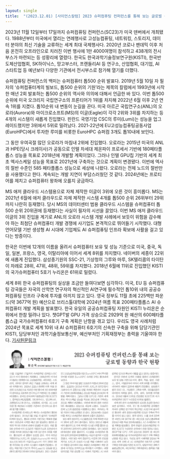 ```yaml
---
layout: single
title:  "(2023.12.01) [사이언스칼럼] 2023 슈퍼컴퓨팅 컨퍼런스를 통해 보는 글로벌 동향과 한국 현황"
---
```


2023년 11월 12일부터 17일까지 슈퍼컴퓨팅 컨퍼런스(SC23)가 미국 덴버에서 개최됐다. 1988년부터 미국에서 열리는 연례행사로 고성능컴퓨팅, 네트워킹, 스토리지, 데이터 분야의 최신 기술을 교류하는 세계 최대 국제행사다. 2020년 코로나 팬데믹 이후 처음 온전히 오프라인으로 치러진 이번 행사에 1만 4000여명이 참석하고 438개의 전시부스가 마련되는 등 성황리에 열렸다. 한국도 한국과학기술정보연구원(KISTI), 한국반도체산업협회, SK하이닉스, 망고부스터, 프랜들리AI 등 연구소, 산업협회, 대기업, AI 스타트업 등 예년보다 다양한 기관에서 전시부스로 참가해 열기를 더했다.

슈퍼컴퓨팅 컨퍼런스의 백미는 슈퍼컴퓨터 톱500 순위 발표다. 2019년 5월 10일 자 필자의 ‘슈퍼컴퓨터계의 빌보드, 톱500 순위의 기원’라는 제목의 칼럼에서 1993년에 시작한 매년 2회 발표하는 톱500 순위의 역사와 의의에 대해서 언급한 바 있다. 이번 톱500 순위에 미국 오크리지 국립연구소의 프론티어가 1위를 차지해 2022년 6월 이후 2년 연속 1위를 지켰다. 톱10순위 내 변동이 눈길을 끈다. 미국 아르곤 국립연구소(ANL)의 오로라(Aurora)와 마이크로소프트(MS)의 이글(Eagle)이 각각 2위와 3위를 차지하는 등 4개의 시스템이 새롭게 진입했다. 핀란드 국영기업 CSC의 루미(Lumi)는 성능을 업그레이드했지만 3위에서 5위로 밀려났다. 2021-22년에 EU고성능컴퓨팅공동사업(EuroHPC)에서 투자한 루미를 비롯한 EuroHPC 슈퍼컴 3개도 톱10내에 보인다.

그 동안 우여곡절 많던 오로라가 마침내 2위에 진입했다. 오로라는 2015년 미국의 ANL과 HPE(당시 크레이사)가 공동으로 인텔 차세대 제온파이 프로세서 기반에 180페타플롭스 성능을 목표로 2018년에 개발할 계획이었다. 그러나 인텔 GPU칩 기반의 세계 최초 엑사스케일 성능을 목표로 2021년에 구축하는 것으로 계획이 변경됐다. 이번에 엑사의 절반 수준인 585 페타플롭스 성능으로 세상에 나왔다. 오로라는 전체 노드의 절반만을 사용했다고 한다. 계속되는 개발 지연이 부담스러웠던 것 같다. 2024년에는 프로티어를 제치고 슈퍼컴퓨터 왕좌에 오를지 궁금하다.

MS 애저 클라우드 시스템용으로 자체 제작한 이글이 3위에 오른 것이 흥미롭다. MS는 2021년 6월에 애저 클라우드로 자체 제작한 시스템 4개를 톱500 순위 26위부터 29위까지 나란히 등재했다. 당시 MS의 데이터센터 범용 클라우드 시스템을 슈퍼컴퓨터 톱500 순위 20위권에 등재했다는 사실이 필자의 시선을 끌었다. 이번 MS 애저 클라우드 이글의 3위 진입을 계기로 ANL의 오로라 시스템 개발 사례에서 보듯이 위험을 감수해야 하는 최첨단 슈퍼컴퓨터 개발 경쟁에 사기업도 본격적으로 뛰어들기 시작했다. 대형언어모델 기반 생성형 AI 시대에 기업체도 AI 슈퍼컴퓨팅 인프라 확보에 사활을 걸고 있다는 방증이다.

한국은 이번에 12개의 이름을 올려서 슈퍼컴퓨터 보유 및 성능 기준으로 미국, 중국, 독일, 일본, 프랑스, 영국, 이탈리아에 이어서 세계 8위를 차지했다. 네이버의 세종이 22위에 새롭게 진입했다. 삼성종기원의 SSC-21, 기상청의 그루와 마루, SK텔리콤의 타이탄이 차례로 28위, 47위, 48위, 59위를 차지했다. 2018년 6월에 11위로 진입했던 KISTI의 국가슈퍼컴퓨터 5호기 누리온은 61위로 밀렸다.

세계 8위 한국 슈퍼컴퓨팅의 실상을 조금만 들여다보면 심각하다. 미국, EU 등 슈퍼컴퓨팅 강국들은 자국의 산학연 연구자의 혁신적인 AI연구에 필수적인 톱10위 내의 공공슈퍼컴퓨팅 인프라 구축에 투자를 아끼지 않고 있다. 영국 정부도 11월 초에 225백만 파운드(약 3677억 원) 예산으로 브리스톨대학에 2024년 여름 목표 200페타플롭스 AI 슈퍼컴퓨터 개발 계획을 발표했다. 한국 유일의 공공슈퍼컴퓨팅 자원인 KISTI 누리온은 순위에서 한참 밀려나 있다. 챗GPT발 GPU 가격 상승으로 2929억 원 예산의 600페타플롭스급 국가슈퍼컴퓨터 6호기 구축 계획은 난항을 겪고 있다. 우리도 영국 사례처럼 2024년 목표로 세계 10위 내 AI 슈퍼컴퓨터 6호기의 신속한 구축을 위해 담당기관인 KISTI, 담당부처인 과학기술정보통신부, 예산부처인 기획재정부는 총력을 기울여야 한다.
[기사원문링크](https://www.joongdo.co.kr/web/view.php?key=20231130010009883)

![](/assets/images/2023-12-01.png)
